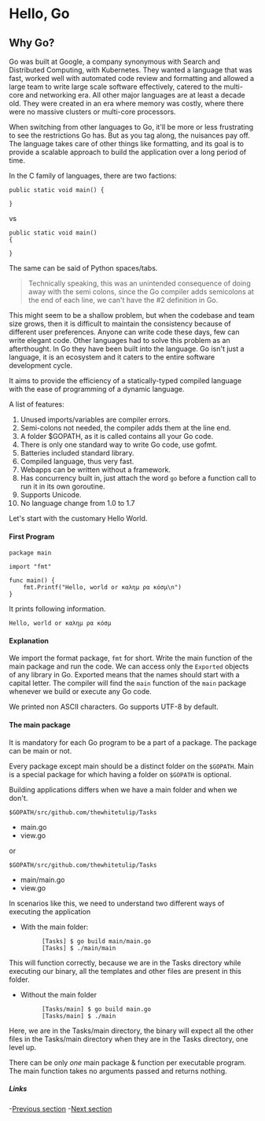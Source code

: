 # Hello, Go

## Why Go?

Go was built at Google, a company synonymous with Search and Distributed Computing, with Kubernetes. They wanted a language that was fast, worked well with automated code review and formatting and allowed a large team to write large scale software effectively, catered to the multi-core and networking era. All other major languages are at least a decade old. They were created in an era where memory was costly, where there were no massive clusters or multi-core processors. 

When switching from other languages to Go, it'll be more or less frustrating to see the restrictions Go has. But as you tag along, the nuisances pay off. The language takes care of other things like formatting, and its goal is to provide a scalable approach to build the application over a long period of time.

In the C family of languages, there are two factions:

    public static void main() {

    }
    
vs

    public static void main() 
    {

    }

The same can be said of Python spaces/tabs.

>Technically speaking, this was an unintended consequence of doing away with the semi colons, since the Go compiler adds semicolons at the end of each line, we can't have the #2 definition in Go.

This might seem to be a shallow problem, but when the codebase and team size grows, then it is difficult to maintain the consistency because of different user preferences. Anyone can write code these days, few can write elegant code. Other languages had to solve this problem as an afterthought. In Go they have been built into the language. Go isn't just a language, it is an ecosystem and it caters to the entire software development cycle.

It aims to provide the efficiency of a statically-typed compiled language with the ease of programming of a dynamic language.

A list of features:

1. Unused imports/variables are compiler errors.
1. Semi-colons not needed, the compiler adds them at the line end.
1. A folder $GOPATH, as it is called contains all your Go code.
1. There is only one standard way to write Go code, use gofmt.
1. Batteries included standard library.
1. Compiled language, thus very fast.
1. Webapps can be written without a framework.
1. Has concurrency built in, just attach the word `go` before a function call to run it in its own goroutine.
1. Supports Unicode.
1. No language change from 1.0 to 1.7

Let's start with the customary Hello World.

#### First Program

```golang
package main

import "fmt"

func main() {
	fmt.Printf("Hello, world or καλημ ρα κóσμ\n")
}
```

It prints following information.

	Hello, world or καλημ ρα κóσμ
	
#### Explanation
We import the format package, `fmt` for short. Write the main function of the main package and run the code. We can access only the `Exported` objects of any library in Go. Exported means that the names should start with a capital letter. The compiler  will find the `main` function of the `main` package whenever we build or execute any Go code. 

We printed non ASCII characters. Go supports UTF-8 by default. 

#### The main package
It is mandatory for each Go program to be a part of a package. The package can be main or not. 

Every package except main should be a distinct folder on the `$GOPATH`. Main is a special package for which having a folder on `$GOPATH` is optional.

Building applications differs when we have a main folder and when we don't.

`$GOPATH/src/github.com/thewhitetulip/Tasks`

- main.go
- view.go

or 

`$GOPATH/src/github.com/thewhitetulip/Tasks`

- main/main.go 
- view.go

In scenarios like this, we need to understand two different ways of executing the application

- With the main folder:

			[Tasks] $ go build main/main.go
			[Tasks] $ ./main/main

This will function correctly, because we are in the Tasks directory while executing our binary, all the templates and other files are present in this folder.

- Without the main folder

			[Tasks/main] $ go build main.go
			[Tasks/main] $ ./main

Here, we are in the Tasks/main directory, the binary will expect all the other files in the Tasks/main directory when they are in the Tasks directory, one level up.

There can be only _one_ main package & function per executable program. The main function takes no arguments passed and returns nothing.

##### Links

-[Previous section](0.1tools.md)
-[Next section](02.2VariablesDataStruct.md)
